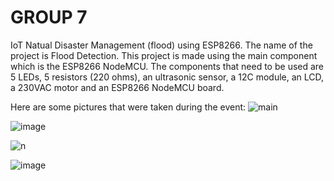 # GROUP 7
IoT Natual Disaster Management (flood) using ESP8266.
The name of the project is Flood Detection.
This project is made using the main component which is the ESP8266 NodeMCU.
The components that need to be used are 5 LEDs, 5 resistors (220 ohms), an ultrasonic sensor, a 12C module, an LCD, a 230VAC motor and an ESP8266 NodeMCU board.

Here are some pictures that were taken during the event:
![main](https://github.com/fsdkumk/IoT-Smart-Street-Light-using-ESP8266/assets/141599942/9a3e68b3-38b3-4af5-b3e1-67cba6ed4b08)

![image](https://github.com/fsdkumk/IoT-Natural-Disaster-Management-using-ESP8266/assets/141599942/7dfb9ea1-d739-4a5b-a42f-741d2c82beb7)

![n](https://github.com/fsdkumk/IoT-Natural-Disaster-Management-using-ESP8266/assets/141599942/579d3d71-976c-40a7-ac59-98e1967ed0a5)

![image](https://github.com/fsdkumk/IoT-Natural-Disaster-Management-using-ESP8266/assets/141599942/fd80ed57-70d8-4e3b-ad7c-d5e8ddf74d23)
